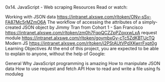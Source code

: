 0x14. JavaScript - Web scraping
Resources
Read or watch:

Working with JSON data https://intranet.alxswe.com/rltoken/ONv-sSv-FA87Mc5rMZmO6A
The workflow of accessing the attributes of a simply-created JSON object by Jimmy Tran from Cohort 1 - San Francisco https://intranet.alxswe.com/rltoken/zm0h7FqpQCZZpPZqxxwLxA
request module https://intranet.alxswe.com/rltoken/goymbxGy-cTc5ZdKBTUcTQ
Modern JS https://intranet.alxswe.com/rltoken/j2PStAUtVPdXKwrrFxpt0g
Learning Objectives
At the end of this project, you are expected to be able to explain to anyone, without the help of Google:

General
Why JavaScript programming is amazing
How to manipulate JSON data
How to use request and fetch API
How to read and write a file using fs moduleg
